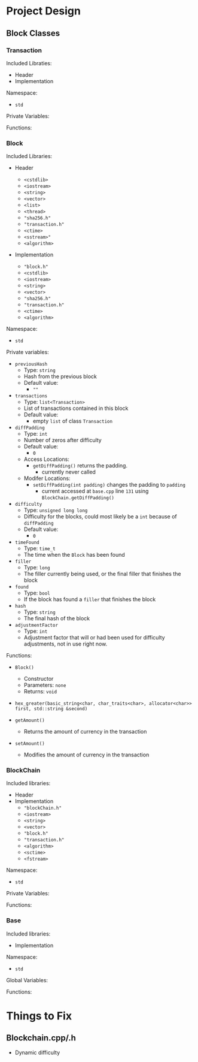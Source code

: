 # Project Design

## Block Classes

### Transaction
Included Libraties:
- Header
- Implementation

Namespace:
- `std`

Private Variables:

Functions:



### Block
Included Libraries:
- Header
  - `<cstdlib>`
  - `<iostream>`
  - `<string>`
  - `<vector>`
  - `<list>`
  - `<thread>`
  - `"sha256.h"`
  - `"transaction.h"`
  - `<ctime>`
  - `<sstream>"`
  - `<algorithm>`


- Implementation
  - `"block.h"`
  - `<cstdlib>`
  - `<iostream>`
  - `<string>`
  - `<vector>`
  - `"sha256.h"`
  - `"transaction.h"`
  - `<ctime>`
  - `<algorithm>`
  
Namespace:
- `std`

Private variables:

- `previousHash`
  - Type: `string`
  - Hash from the previous block
  - Default value:
    - `""`
- `transactions`
  - Type: `list<Transaction>`
  - List of transactions contained in this block
  - Default value:
    - empty `list` of class `Transaction`
- `diffPadding`
  - Type: `int`
  - Number of zeros after difficulty
  - Default value:
    - `0`
  - Access Locations:
    - `getDiffPadding()` returns the padding.
      - currently never called
  - Modifer Locations:
    - `setDiffPadding(int padding)` changes the padding to `padding`
      - current accessed at `base.cpp` line `131` using `BlockChain.getDiffPadding()` 
- `difficulty`
  - Type: `unsigned long long`
  - Difficulty for the blocks, could most likely be a `int` because of `diffPadding`
  - Default value:
    - `0`
- `timeFound`
  - Type: `time_t`
  - The time when the `Block` has been found
- `filler`
  - Type: `long`
  - The filler currently being used, or the final filler that finishes the block
- `found`
  - Type: `bool`
  - If the block has found a `filler` that finishes the block
- `hash`
  - Type: `string`
  - The final hash of the block
- `adjustmentFactor`
  - Type: `int`
  - Adjustment factor that will or had been used for difficulty adjustments, not in use right now.

Functions:

- `Block()`
  - Constructor
  - Parameters: `none`
  - Returns: `void`
 - `hex_greater(basic_string<char, char_traits<char>, allocator<char>> first, std::string &second)` 


- `getAmount()`
  - Returns the amount of currency in the transaction
- `setAmount()`
  - Modifies the amount of currency in the transaction

### BlockChain
Included libraries:
- Header
- Implementation
  - `"blockChain.h"`
  - `<iostream>`
  - `<string>`
  - `<vector>`
  - `"block.h"`
  - `"transaction.h"`
  - `<algorithm>`
  - `<sctime>`
  - `<fstream>`

Namespace:
- `std`

Private Variables:

Functions:


### Base
Included libraries:
- Implementation

Namespace:
- `std`

Global Variables:

Functions:



# Things to Fix

## Blockchain.cpp/.h
- Dynamic difficulty

